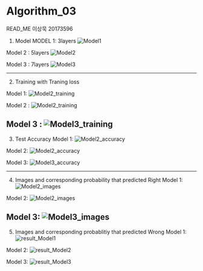 # Algorithm_03
READ_ME
이상묵 20173596

1. Model
MODEL 1: 3layers
![Model1](https://user-images.githubusercontent.com/33710013/82443821-1b053f00-9add-11ea-9375-abc5e6e47398.png)

Model 2 : 5layers
![Model2](https://user-images.githubusercontent.com/33710013/82443823-1b9dd580-9add-11ea-8912-591b1b9cd3bb.png)

Model 3 : 7layers
![Model3](https://user-images.githubusercontent.com/33710013/82443829-1c366c00-9add-11ea-8e30-212d10baf904.png)

-----------------------------------
2. Training with Traning loss

Model 1:
![Model2_training](https://user-images.githubusercontent.com/33710013/82446510-bb5d6280-9ae1-11ea-9469-eccea3fde0b0.png)

Model 2 :
![Model2_training](https://user-images.githubusercontent.com/33710013/82444012-7cc5a900-9add-11ea-8de8-892b99bfae31.png)

Model 3 :
![Model3_training](https://user-images.githubusercontent.com/33710013/82447872-d8933080-9ae3-11ea-943e-9f65507c4a03.png)
----------------------------------
3. Test Accuracy
Model 1:
![Model2_accuracy](https://user-images.githubusercontent.com/33710013/82446505-ba2c3580-9ae1-11ea-9298-7a6ea848bbda.png)

Model 2:
![Model2_accuracy](https://user-images.githubusercontent.com/33710013/82446505-ba2c3580-9ae1-11ea-9298-7a6ea848bbda.png)

Model 3:
![Model3_accuracy](https://user-images.githubusercontent.com/33710013/82447876-d92bc700-9ae3-11ea-9e74-a4f8e68546e8.png)

----------------------------------
4. Images and corresponding probability that predicted Right
Model 1:
![Model2_images](https://user-images.githubusercontent.com/33710013/82446508-bac4cc00-9ae1-11ea-9865-9e6c43f18302.png)

Model 2:
![Model2_images](https://user-images.githubusercontent.com/33710013/82446508-bac4cc00-9ae1-11ea-9865-9e6c43f18302.png)

Model 3:
![Model3_images](https://user-images.githubusercontent.com/33710013/82447865-d7fa9a00-9ae3-11ea-8cb0-0365586263b3.png)
----------------------------------
5. Images and corresponding probablitiy that predicted Wrong
Model 1:
![result_Model1](https://user-images.githubusercontent.com/33710013/82443173-02e0f000-9adc-11ea-8d04-8e457d2323cb.png)

Model 2:
![result_Model2](https://user-images.githubusercontent.com/33710013/82446496-b8627200-9ae1-11ea-9d0e-32ec32487ffc.png)

Model 3:
![result_Model3](https://user-images.githubusercontent.com/33710013/82447873-d92bc700-9ae3-11ea-9e24-da43ae461262.png)
